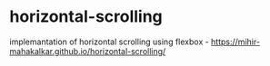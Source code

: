 # horizontal-scrolling
implemantation of horizontal scrolling using flexbox - https://mihir-mahakalkar.github.io/horizontal-scrolling/
